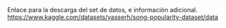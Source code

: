 Enlace para la descarga del set de datos, e información adicional.
https://www.kaggle.com/datasets/yasserh/song-popularity-dataset/data
